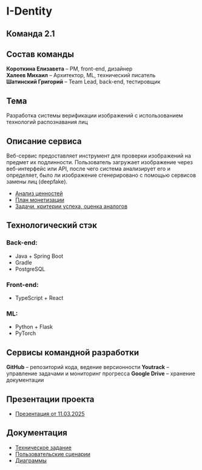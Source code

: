 # I-Dentity

Команда 2.1
---

## Состав команды
**Короткина Елизавета** – PM, front-end, дизайнер  
**Халеев Михаил** – Архитектор, ML, технический писатель  
**Шатинский Григорий** – Team Lead, back-end, тестировщик

## Тема
Разработка системы верификации изображений с использованием технологий распознавания лиц

## Описание сервиса
Веб-сервис предоставляет инструмент для проверки изображений на предмет их подлинности. Пользователь загружает изображение через веб-интерфейс или API, после чего система анализирует его и определяет,
было ли изображение сгенерировано с помощью сервисов замены лиц (deepfake).

- [Анализ ценностей](https://docs.google.com/document/d/1MNwnLdAdG4i-S4AMClaMrivq3-2aYdjF/edit?usp=sharing&ouid=102765327179601527757&rtpof=true&sd=true)
- [План монетизации](https://docs.google.com/document/d/1MdqtDoJr9HMTL9jKQ2fytRDsEadM3w7X8ldR3p99v-w/edit?usp=sharing)
- [Задачи, критерии успеха, оценка аналогов](https://docs.google.com/document/d/1plJtFNoeN6gPUMEwK4i-L-eYeZuEPvj5iSiSfa3qTKE/edit?usp=sharing)

## Технологический стэк

### Back-end:
- Java + Spring Boot
- Gradle
- PostgreSQL

### Front-end:
- TypeScript + React

### ML:
- Python + Flask
- PyTorch

## Сервисы командной разработки

**GitHub** – репозиторий кода, ведение версионности
**Youtrack** – управление задачами и мониторинг прогресса
**Google Drive** – хранение документации

## Презентации проекта
- [Презентация от 11.03.2025](https://docs.google.com/presentation/d/1KuXo3A5-GTrGddpVIGYMCE7j-lRlpFj0/edit?usp=sharing&ouid=102765327179601527757&rtpof=true&sd=true)

## Документация

- [Техническое задание](https://docs.google.com/document/d/1pC21tLNzywCFlwdnlI7b7wh2c5eUvwDM/edit?)
- [Пользовательские сценарии]()
- [Диаграммы](https://docs.google.com/document/d/147dj3D8f_QHEMbtbBLfUxsco8Pg0R3Uu2-xcEKSG48E/edit?usp=sharing)
